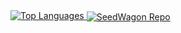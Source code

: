 <a href="https://github.com/enzo-berti">
<img src="https://github-readme-stats.vercel.app/api/top-langs/?username=enzo-berti&layout=compact&langs_count=8&card_width=460"" alt="Top Languages" style="align-self: stretch;"/>
</a>

<a href="https://github.com/SmoothBrainStudio/SeedWagon">
  <img align="center" src="https://github-readme-stats.vercel.app/api/pin?username=SmoothBrainStudio&repo=SeedWagon&card_width=460"" alt="SeedWagon Repo" style="align-self: stretch;"/>
</a>

